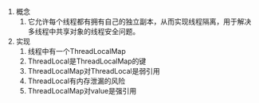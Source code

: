 1. 概念
	1. 它允许每个线程都有拥有自己的独立副本，从而实现线程隔离，用于解决多线程中共享对象的线程安全问题。
2. 实现
	1. 线程中有一个ThreadLocalMap
	2. ThreadLocal是ThreadLocalMap的键
	3. ThreadLocalMap对ThreadLocal是弱引用
	4. ThreadLocal有内存泄漏的风险
	5. ThreadLocalMap对value是强引用